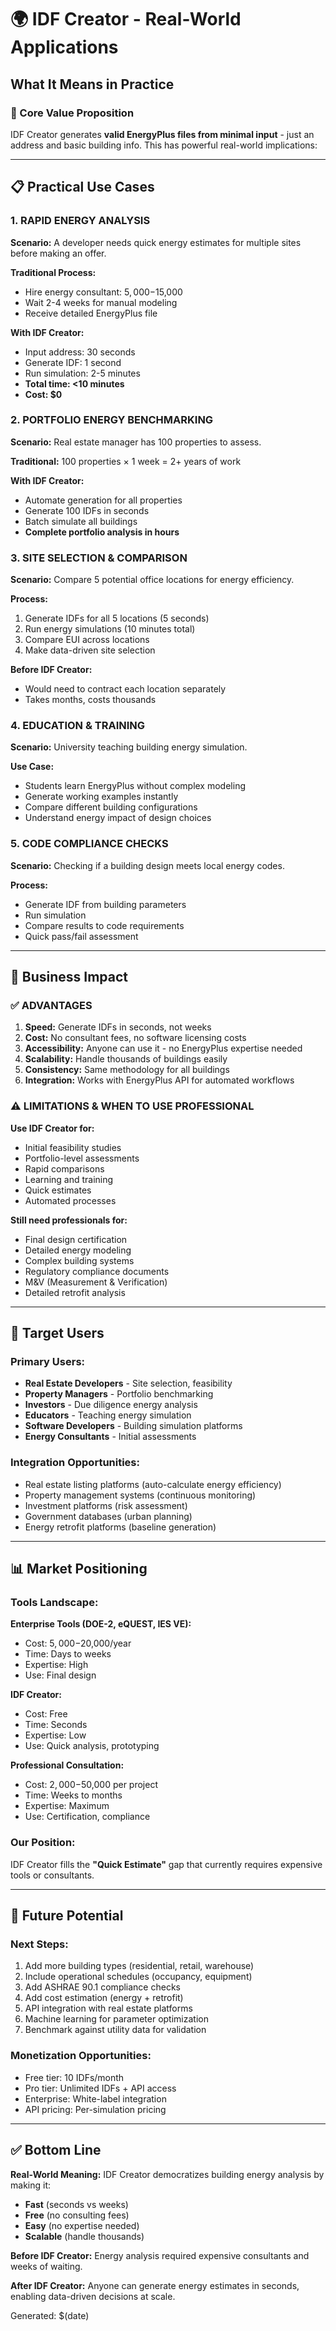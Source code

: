 # 🌍 IDF Creator - Real-World Applications

## What It Means in Practice

### 🎯 Core Value Proposition

IDF Creator generates **valid EnergyPlus files from minimal input** - just an address and basic building info. This has powerful real-world implications:

---

## 📋 Practical Use Cases

### 1. **RAPID ENERGY ANALYSIS**
**Scenario:** A developer needs quick energy estimates for multiple sites before making an offer.

**Traditional Process:**
- Hire energy consultant: $5,000-$15,000
- Wait 2-4 weeks for manual modeling
- Receive detailed EnergyPlus file

**With IDF Creator:**
- Input address: 30 seconds
- Generate IDF: 1 second
- Run simulation: 2-5 minutes
- **Total time: <10 minutes**
- **Cost: $0**

### 2. **PORTFOLIO ENERGY BENCHMARKING**
**Scenario:** Real estate manager has 100 properties to assess.

**Traditional:** 100 properties × 1 week = 2+ years of work

**With IDF Creator:** 
- Automate generation for all properties
- Generate 100 IDFs in seconds
- Batch simulate all buildings
- **Complete portfolio analysis in hours**

### 3. **SITE SELECTION & COMPARISON**
**Scenario:** Compare 5 potential office locations for energy efficiency.

**Process:**
1. Generate IDFs for all 5 locations (5 seconds)
2. Run energy simulations (10 minutes total)
3. Compare EUI across locations
4. Make data-driven site selection

**Before IDF Creator:** 
- Would need to contract each location separately
- Takes months, costs thousands

### 4. **EDUCATION & TRAINING**
**Scenario:** University teaching building energy simulation.

**Use Case:**
- Students learn EnergyPlus without complex modeling
- Generate working examples instantly
- Compare different building configurations
- Understand energy impact of design choices

### 5. **CODE COMPLIANCE CHECKS**
**Scenario:** Checking if a building design meets local energy codes.

**Process:**
- Generate IDF from building parameters
- Run simulation
- Compare results to code requirements
- Quick pass/fail assessment

---

## 💼 Business Impact

### ✅ ADVANTAGES

1. **Speed:** Generate IDFs in seconds, not weeks
2. **Cost:** No consultant fees, no software licensing costs
3. **Accessibility:** Anyone can use it - no EnergyPlus expertise needed
4. **Scalability:** Handle thousands of buildings easily
5. **Consistency:** Same methodology for all buildings
6. **Integration:** Works with EnergyPlus API for automated workflows

### ⚠️ LIMITATIONS & WHEN TO USE PROFESSIONAL

**Use IDF Creator for:**
- Initial feasibility studies
- Portfolio-level assessments
- Rapid comparisons
- Learning and training
- Quick estimates
- Automated processes

**Still need professionals for:**
- Final design certification
- Detailed energy modeling
- Complex building systems
- Regulatory compliance documents
- M&V (Measurement & Verification)
- Detailed retrofit analysis

---

## 🎯 Target Users

### Primary Users:
- **Real Estate Developers** - Site selection, feasibility
- **Property Managers** - Portfolio benchmarking
- **Investors** - Due diligence energy analysis
- **Educators** - Teaching energy simulation
- **Software Developers** - Building simulation platforms
- **Energy Consultants** - Initial assessments

### Integration Opportunities:
- Real estate listing platforms (auto-calculate energy efficiency)
- Property management systems (continuous monitoring)
- Investment platforms (risk assessment)
- Government databases (urban planning)
- Energy retrofit platforms (baseline generation)

---

## 📊 Market Positioning

### Tools Landscape:

**Enterprise Tools (DOE-2, eQUEST, IES VE):**
- Cost: $5,000-$20,000/year
- Time: Days to weeks
- Expertise: High
- Use: Final design

**IDF Creator:**
- Cost: Free
- Time: Seconds
- Expertise: Low
- Use: Quick analysis, prototyping

**Professional Consultation:**
- Cost: $2,000-$50,000 per project
- Time: Weeks to months
- Expertise: Maximum
- Use: Certification, compliance

### Our Position:
IDF Creator fills the **"Quick Estimate"** gap that currently requires expensive tools or consultants.

---

## 🔮 Future Potential

### Next Steps:
1. Add more building types (residential, retail, warehouse)
2. Include operational schedules (occupancy, equipment)
3. Add ASHRAE 90.1 compliance checks
4. Add cost estimation (energy + retrofit)
5. API integration with real estate platforms
6. Machine learning for parameter optimization
7. Benchmark against utility data for validation

### Monetization Opportunities:
- Free tier: 10 IDFs/month
- Pro tier: Unlimited IDFs + API access
- Enterprise: White-label integration
- API pricing: Per-simulation pricing

---

## ✅ Bottom Line

**Real-World Meaning:**
IDF Creator democratizes building energy analysis by making it:
- **Fast** (seconds vs weeks)
- **Free** (no consulting fees)
- **Easy** (no expertise needed)
- **Scalable** (handle thousands)

**Before IDF Creator:** Energy analysis required expensive consultants and weeks of waiting.

**After IDF Creator:** Anyone can generate energy estimates in seconds, enabling data-driven decisions at scale.

Generated: $(date)
